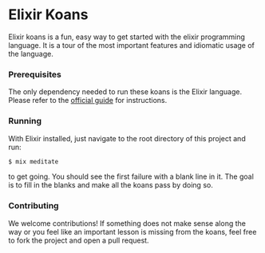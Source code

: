 # Elixir Koans

Elixir koans is a fun, easy way to get started with the elixir programming language. It is a tour
of the most important features and idiomatic usage of the language.

### Prerequisites

The only dependency needed to run these koans is the Elixir language. Please refer to the
[official guide](http://elixir-lang.org/install.html) for instructions.

### Running

With Elixir installed, just navigate to the root directory of this project and run:
```sh
$ mix meditate
```
to get going. You should see the first failure with a blank line in it. The goal is
to fill in the blanks and make all the koans pass by doing so.

### Contributing

We welcome contributions! If something does not make sense along the way or you feel
like an important lesson is missing from the koans, feel free to fork the project
and open a pull request.
